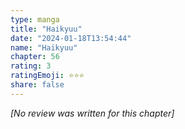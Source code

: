 ```yaml
---
type: manga
title: "Haikyuu"
date: "2024-01-18T13:54:44"
name: "Haikyuu"
chapter: 56
rating: 3
ratingEmoji: ⭐️⭐️⭐️
share: false
---
```


_[No review was written for this chapter]_

